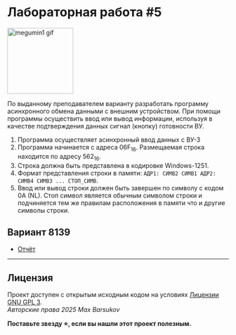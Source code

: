 # Лабораторная работа #5

<img alt="megumin1 gif" src="https://github.com/maxbarsukov/itmo/blob/master/.docs/megumin1.gif" height="150">

По выданному преподавателем варианту разработать программу асинхронного обмена данными с внешним устройством. При помощи программы осуществить ввод или вывод информации, используя в качестве подтверждения данных сигнал (кнопку) готовности ВУ.

1. Программа осуществляет асинхронный ввод данных с ВУ-3
2. Программа начинается с адреса 06F<sub>16</sub>. Размещаемая строка находится по адресу 562<sub>16</sub>.
3. Строка должна быть представлена в кодировке Windows-1251.
4. Формат представления строки в памяти: `АДР1: СИМВ2 СИМВ1 АДР2: СИМВ4 СИМВ3 ... СТОП_СИМВ`.
5. Ввод или вывод строки должен быть завершен по символу c кодом 0A (NL). Стоп символ является обычным символом строки и подчиняется тем же правилам расположения в памяти что и другие символы строки.

## Вариант 8139

- [Отчёт](./docs/report.pdf)

---

## Лицензия <a name="license"></a>

Проект доступен с открытым исходным кодом на условиях [Лицензии GNU GPL 3](https://opensource.org/license/gpl-3-0/). \
*Авторские права 2025 Max Barsukov*

**Поставьте звезду :star:, если вы нашли этот проект полезным.**
